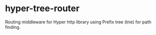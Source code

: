 # hyper-tree-router
Routing middleware for Hyper http library using Prefix tree (trie) for path finding.
